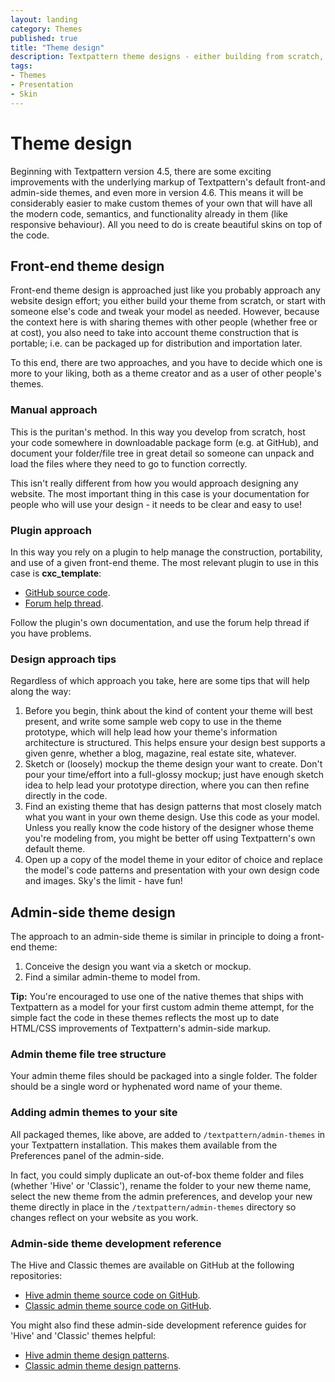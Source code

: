```yaml
---
layout: landing
category: Themes
published: true
title: "Theme design"
description: Textpattern theme designs - either building from scratch, or using a pre-built theme.
tags:
- Themes
- Presentation
- Skin
---
```


# Theme design

Beginning with Textpattern version 4.5, there are some exciting improvements with the underlying markup of Textpattern's default front-and admin-side themes, and even more in version 4.6. This means it will be considerably easier to make custom themes of your own that will have all the modern code, semantics, and functionality already in them (like responsive behaviour). All you need to do is create beautiful skins on top of the code.

## Front-end theme design

Front-end theme design is approached just like you probably approach any website design effort; you either build your theme from scratch, or start with someone else's code and tweak your model as needed. However, because the context here is with sharing themes with other people (whether free or at cost), you also need to take into account theme construction that is portable; i.e. can be packaged up for distribution and importation later.

To this end, there are two approaches, and you have to decide which one is more to your liking, both as a theme creator and as a user of other people's themes.

### Manual approach

This is the puritan's method. In this way you develop from scratch, host your code somewhere in downloadable package form (e.g. at GitHub), and document your folder/file tree in great detail so someone can unpack and load the files where they need to go to function correctly.

This isn't really different from how you would approach designing any website. The most important thing in this case is your documentation for people who will use your design - it needs to be clear and easy to use!

### Plugin approach

In this way you rely on a plugin to help manage the construction, portability, and use of a given front-end theme. The most relevant plugin to use in this case is **cxc_template**:

* [GitHub source code](https://github.com/yauh/txp-cxc-templates).
* [Forum help thread](http://forum.textpattern.com/viewtopic.php?id=35319).

Follow the plugin's own documentation, and use the forum help thread if you have problems.

### Design approach tips

Regardless of which approach you take, here are some tips that will help along the way:

1. Before you begin, think about the kind of content your theme will best present, and write some sample web copy to use in the theme prototype, which will help lead how your theme's information architecture is structured. This helps ensure your design best supports a given genre, whether a blog, magazine, real estate site, whatever.
2. Sketch or (loosely) mockup the theme design your want to create. Don't pour your time/effort into a full-glossy mockup; just have enough sketch idea to help lead your prototype direction, where you can then refine directly in the code.
3. Find an existing theme that has design patterns that most closely match what you want in your own theme design. Use this code as your model. Unless you really know the code history of the designer whose theme you're modeling from, you might be better off using Textpattern's own default theme.
4. Open up a copy of the model theme in your editor of choice and replace the model's code patterns and presentation with your own design code and images. Sky's the limit - have fun!

## Admin-side theme design

The approach to an admin-side theme is similar in principle to doing a front-end theme:

1. Conceive the design you want via a sketch or mockup.
2. Find a similar admin-theme to model from.

**Tip:** You're encouraged to use one of the native themes that ships with Textpattern as a model for your first custom admin theme attempt, for the simple fact the code in these themes reflects the most up to date HTML/CSS improvements of Textpattern's admin-side markup.

### Admin theme file tree structure

Your admin theme files should be packaged into a single folder. The folder should be a single word or hyphenated word name of your theme.

### Adding admin themes to your site

All packaged themes, like above, are added to `/textpattern/admin-themes` in your Textpattern installation. This makes them available from the Preferences panel of the admin-side.

In fact, you could simply duplicate an out-of-box theme folder and files (whether 'Hive' or 'Classic'), rename the folder to your new theme name, select the new theme from the admin preferences, and develop your new theme directly in place in the `/textpattern/admin-themes` directory so changes reflect on your website as you work.

### Admin-side theme development reference

The Hive and Classic themes are available on GitHub at the following repositories:

* [Hive admin theme source code on GitHub](https://github.com/philwareham/textpattern-hive-admin-theme).
* [Classic admin theme source code on GitHub](https://github.com/philwareham/textpattern-classic-admin-theme).

You might also find these admin-side development reference guides for 'Hive' and 'Classic' themes helpful:

* [Hive admin theme design patterns](http://design-patterns/textpattern.io).
* [Classic admin theme design patterns](http://design-patterns-classic/textpattern.io).
